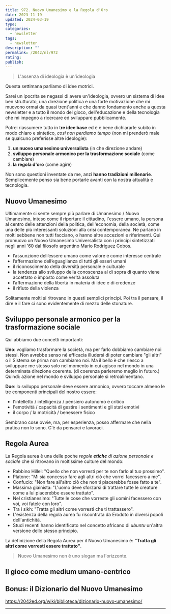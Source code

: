 ```yaml
---
title: 972. Nuovo Umanesimo e la Regola d'Oro
date: 2023-11-19
updated: 2024-03-19
type: 
categories:
  - newsletter
tags:
  - newsletter
description: ""
permalink: /2042/nl/972
rating: 
publish:
---
```

> L'assenza di ideologia è un'ideologia

Questa settimana parliamo di idee motrici.

Sarei un ipocrita se negassi di avere un'ideologia, ovvero un sistema di idee ben strutturato, una direzione politica e una forte motivazione che mi muovono ormai da quasi trent'anni e che danno fondamento anche a questa newsletter e a tutto il mondo del gioco, dell'educazione e della tecnologia che mi impegno a ricercare ed sviluppare pubblicamente.

Potrei riassumere tutto in t**re idee base** ed è è bene dichiararle subito in modo chiaro e sintetico, *così non perdiamo tempo* (non mi prenderò male se qualcuno preferisse altre ideologie):

1. **un nuovo umanesimo universalista** (in che direzione andare)
2. **sviluppo personale armonico per la trasformazione sociale** (come cambiare)
3. **la regola d'oro** (come agire)

Non sono questioni inventate da me, anzi **hanno tradizioni millenarie**. Semplicemente penso sia bene portarle avanti con la nostra attualità e tecnologia.
## Nuovo Umanesimo

Ultimamente si sente sempre più parlare di Umanesimo / Nuovo Umanesimo, inteso come il riportare il cittadino, l'essere umano, la persona al centro delle attenzioni della politica, dell'economia, della società, come una delle più interessanti soluzioni alla crisi contemporanea. Ne parlano in molti sebbene non tutti facciano, o hanno altre accezioni e riferimenti.
Qui promuovo un Nuovo Umanesimo Universalista con i principi sintetizzati negli anni '60 dal filosofo argentino Mario Rodriguez Cobos.

- l’assunzione dell’essere umano come valore e come interesse centrale
- l’affermazione dell’eguaglianza di tutti gli esseri umani
- il riconoscimento della diversità personale e culturale
- la tendenza allo sviluppo della conoscenza al di sopra di quanto viene accettato o imposto come verità assoluta
- l’affermazione della libertà in materia di idee e di credenze
- il rifiuto della violenza

Solitamente molti si ritrovano in questi semplici principi. Poi tra il pensare, il dire e il fare ci sono evidentemente di mezzo delle stonature.
## Sviluppo personale armonico per la trasformazione sociale

Qui abbiamo due concetti importanti:

**Uno**: vogliamo trasformare la società, ma per farlo dobbiamo cambiare noi stessi.
Non avrebbe senso né efficacia illudersi di poter cambiare "gli altri" o il Sistema se prima non cambiamo noi. Ma il bello è che riesco a sviluppare me stesso solo nel momento in cui agisco nel mondo in una determinata direzione coerente. (di coerenza parleremo meglio in futuro.)
Quindi: azione nel mondo e sviluppo personale si retroalimentano.

**Due**: lo sviluppo personale deve essere armonico, ovvero toccare almeno le tre componenti principali del nostro essere: 
- l'intelletto / intelligenza / pensiero autonomo e critico
- l'emotività / capacità di gestire i sentimenti e gli stati emotivi
- il corpo / la motricità / benessere fisico



Sembrano cose ovvie, ma, per esperienza, posso affermare che nella pratica non lo sono. C'è da pensarci e lavoraci.

## Regola Aurea

La Regola aurea è una delle poche _regole **etiche** di azione personale e sociale_ che si ritrovano in moltissime culture del mondo:

- Rabbino Hillel: "Quello che non vorresti per te non farlo al tuo prossimo".
- Platone: "Mi sia concesso fare agli altri ciò che vorrei facessero a me".
- Confucio: "Non fare all'altro ciò che non ti piacerebbe fosse fatto a te".
- Massima giainista: "L'uomo deve sforzarsi di trattare tutte le creature come a lui piacerebbe essere trattato".
- Nel cristianesimo: "Tutte le cose che vorreste gli uomini facessero con voi, voi fatele con loro".
- Tra i sikh: "Tratta gli altri come vorresti che ti trattassero".
- L'esistenza della regola aurea fu riscontrata da Erodoto in diversi popoli dell'antichità.
- Studi recenti hanno identificato nel concetto africano di _ubuntu_ un'altra versione dello stesso principio. 

La definizione della Regola Aurea per il Nuovo Umanesimo è: **"Tratta gli altri come vorresti essere trattato"**.

> Nuovo Umanesimo non è uno slogan ma l'orizzonte.


## Il gioco come medium umano-centrico


## Bonus: il Dizionario del Nuovo Umanesimo
https://2042ed.org/wiki/biblioteca/dizionario-nuovo-umanesimo/

---
